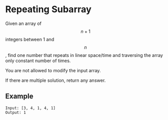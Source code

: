 # Repeating Subarray

Given an array of $$n+1$$ integers between 1 and $$n$$, find one number that repeats in linear space/time and traversing the array only constant number of times.

You are not allowed to modify the input array.

If there are multiple solution, return any answer.

## Example
```
Input: [3, 4, 1, 4, 1]
Output: 1
```
